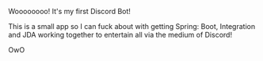 
Woooooooo! It's my first Discord Bot! 

This is a small app so I can fuck about with getting Spring: Boot, Integration 
and JDA working together to entertain all via the medium of Discord!

OwO









